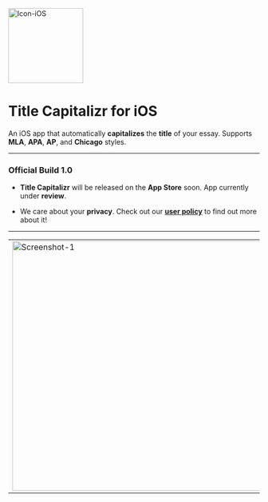 <img width="150" alt="Icon-iOS" src="https://user-images.githubusercontent.com/35755386/169313051-fc0338da-f3bd-4da1-b752-99fd8fb96666.png">

# Title Capitalizr for iOS
An iOS app that automatically **capitalizes** the **title** of your essay. Supports **MLA**, **APA**, **AP**, and **Chicago** styles.

---

### Official Build 1.0

- **Title Capitalizr** will be released on the **App Store** soon. App currently under **review**.

- We care about your **privacy**. Check out our [**user policy**](https://github.com/wonmor/Title-Capitalizr-iOS/blob/main/PRIVACY.md) to find out more about it!

---

<table><tr>

<td valign="center"><img width="500" alt="Screenshot-1" src="https://user-images.githubusercontent.com/35755386/169195435-a5442bab-d120-492e-b4c8-7278fc0f8775.png"></td>

<td valign="center"><img width="500" alt="Screenshot-2" src="https://user-images.githubusercontent.com/35755386/169195438-f278513f-136f-4fa8-ad72-2ecfe6118931.png"></td>

<td valign="center"><img width="500" alt="Screenshot-3" src="https://user-images.githubusercontent.com/35755386/169195441-51e887a6-5e53-47ae-96ac-27718288066b.png"></td>

</tr></table>
